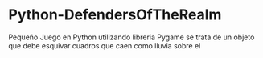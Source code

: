 # Python-DefendersOfTheRealm
Pequeño Juego en Python utilizando libreria Pygame  se trata de un objeto que debe esquivar cuadros que caen como lluvia sobre el 
